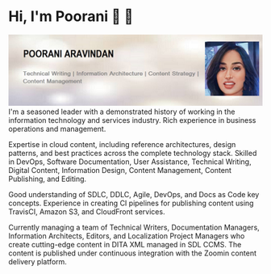 # Hi, I'm Poorani 👋 👩

<img src="https://github.com/pooraniarvind/pooraniarvind.github.io/blob/master/images/new-banner.jpg" alt="banner that says Poorani Aravindan - Technical Writing | Information Architecture | Content Strategy | Content Management alongside a cartoon illustration of Poorani">
I'm a seasoned leader with a demonstrated history of working in the information technology and services industry. Rich experience in business operations and management.

Expertise in cloud content, including reference architectures, design patterns, and best practices across the complete technology stack. Skilled in DevOps, Software Documentation, User Assistance, Technical Writing, Digital Content, Information Design, Content Management, Content Publishing, and Editing.

Good understanding of SDLC, DDLC, Agile, DevOps, and Docs as Code key concepts. Experience in creating CI pipelines for publishing content using TravisCI, Amazon S3, and CloudFront services.

Currently managing a team of Technical Writers, Documentation Managers, Information Architects, Editors, and Localization Project Managers who create cutting-edge content in DITA XML managed in SDL CCMS. The content is published under continuous integration with the Zoomin content delivery platform.


